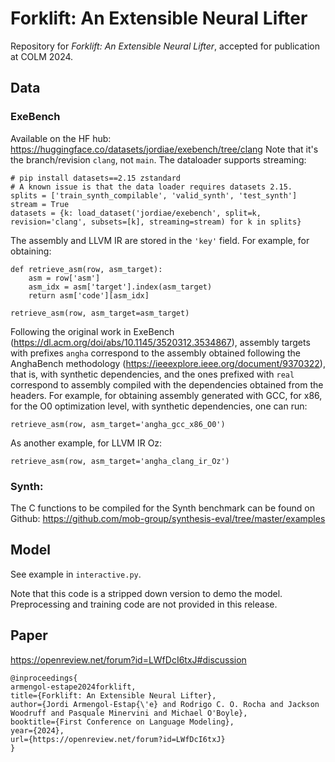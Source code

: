 # Forklift: An Extensible Neural Lifter

Repository for *Forklift: An Extensible Neural Lifter*, accepted for publication at COLM 2024.

## Data

### ExeBench

Available on the HF hub: https://huggingface.co/datasets/jordiae/exebench/tree/clang
Note that it's the branch/revision `clang`, not `main`. The dataloader supports streaming:

```
# pip install datasets==2.15 zstandard
# A known issue is that the data loader requires datasets 2.15.
splits = ['train_synth_compilable', 'valid_synth', 'test_synth']
stream = True 
datasets = {k: load_dataset('jordiae/exebench', split=k, revision='clang', subsets=[k], streaming=stream) for k in splits}
```

The assembly and LLVM IR are stored in the `'key'` field. For example, for obtaining:

```
def retrieve_asm(row, asm_target):
    asm = row['asm']
    asm_idx = asm['target'].index(asm_target)
    return asm['code'][asm_idx]

retrieve_asm(row, asm_target=asm_target)
```
Following the original work in ExeBench (https://dl.acm.org/doi/abs/10.1145/3520312.3534867), assembly targets with prefixes `angha` correspond to the assembly obtained following the AnghaBench methodology (https://ieeexplore.ieee.org/document/9370322), that is, with synthetic dependencies, and the ones prefixed with `real` correspond to assembly compiled with the dependencies obtained from the headers. For example, for obtaining assembly generated with GCC, for x86, for the O0 optimization level, with synthetic dependencies, one can run:

```
retrieve_asm(row, asm_target='angha_gcc_x86_O0')
```

As another example, for LLVM IR Oz:

```
retrieve_asm(row, asm_target='angha_clang_ir_Oz')
```

### Synth:

The C functions to be compiled for the Synth benchmark can be found on Github: https://github.com/mob-group/synthesis-eval/tree/master/examples

## Model

See example in `interactive.py`.

Note that this code is a stripped down version to demo the model. Preprocessing and training code are not provided in this release.

## Paper

https://openreview.net/forum?id=LWfDcI6txJ#discussion

```
@inproceedings{
armengol-estape2024forklift,
title={Forklift: An Extensible Neural Lifter},
author={Jordi Armengol-Estap{\'e} and Rodrigo C. O. Rocha and Jackson Woodruff and Pasquale Minervini and Michael O'Boyle},
booktitle={First Conference on Language Modeling},
year={2024},
url={https://openreview.net/forum?id=LWfDcI6txJ}
}
```
